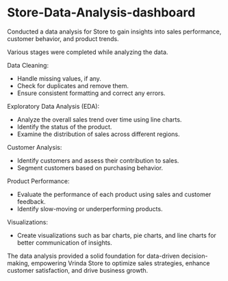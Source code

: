 # Store-Data-Analysis-dashboard

Conducted a data analysis for Store to gain insights into sales performance, customer behavior, and product trends. 

Various stages were completed while analyzing the data.

Data Cleaning:
* Handle missing values, if any.
* Check for duplicates and remove them.
* Ensure consistent formatting and correct any errors.

Exploratory Data Analysis (EDA):
* Analyze the overall sales trend over time using line charts.
* Identify the status of the product.
* Examine the distribution of sales across different regions.

Customer Analysis:
* Identify customers and assess their contribution to sales.
* Segment customers based on purchasing behavior.

Product Performance:
* Evaluate the performance of each product using sales and customer feedback.
* Identify slow-moving or underperforming products.

Visualizations:
* Create visualizations such as bar charts, pie charts, and line charts for better communication of insights.

The data analysis provided a solid foundation for data-driven decision-making, empowering Vrinda Store to optimize sales strategies, enhance customer satisfaction, and drive business growth.
